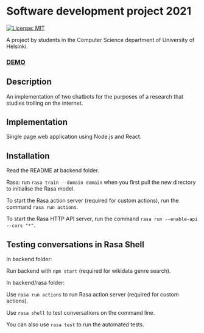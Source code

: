 # Software development project 2021

[![License: MIT](https://img.shields.io/badge/License-MIT-yellow.svg)](https://opensource.org/licenses/MIT)

A project by students in the Computer Science department of University of Helsinki.

### [DEMO](https://ohtup-staging.cs.helsinki.fi/trollbot)

## Description

An implementation of two chatbots for the purposes of a research that studies trolling on the internet.

## Implementation

Single page web application using Node.js and React.

## Installation

Read the README at backend folder.

Rasa: run `rasa train --domain domain` when you first pull the new directory to initialise the
Rasa model.

To start the Rasa action server (required for custom actions), run the command `rasa run actions`.

To start the Rasa HTTP API server, run the command `rasa run --enable-api --cors "*"`.

## Testing conversations in Rasa Shell

In backend folder:

Run backend with `npm start` (required for wikidata genre search).

In backend/rasa folder:

Use `rasa run actions` to run Rasa action server (required for custom actions).

Use `rasa shell` to test conversations on the command line.

You can also use `rasa test` to run the automated tests.
